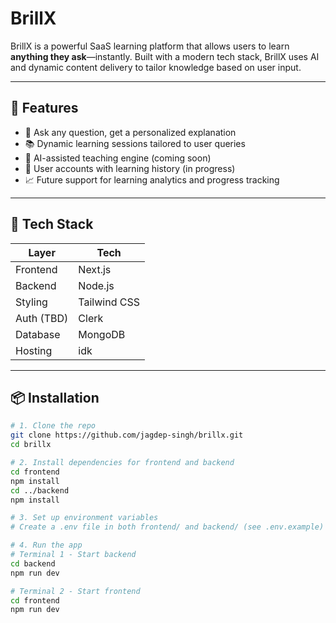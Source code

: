 # BrillX

BrillX is a powerful SaaS learning platform that allows users to learn **anything they ask**—instantly. Built with a modern tech stack, BrillX uses AI and dynamic content delivery to tailor knowledge based on user input.

---

## 🚀 Features

- 🔎 Ask any question, get a personalized explanation
- 📚 Dynamic learning sessions tailored to user queries
- 🧠 AI-assisted teaching engine (coming soon)
- 🧾 User accounts with learning history (in progress)
- 📈 Future support for learning analytics and progress tracking

---

## 🧰 Tech Stack

| Layer        | Tech          |
|--------------|---------------|
| Frontend     | Next.js       |
| Backend      | Node.js       |
| Styling      | Tailwind CSS |
| Auth (TBD)   |  Clerk |
| Database     |MongoDB  |
| Hosting      | idk |

---

## 📦 Installation

```bash
# 1. Clone the repo
git clone https://github.com/jagdep-singh/brillx.git
cd brillx

# 2. Install dependencies for frontend and backend
cd frontend
npm install
cd ../backend
npm install

# 3. Set up environment variables
# Create a .env file in both frontend/ and backend/ (see .env.example)

# 4. Run the app
# Terminal 1 - Start backend
cd backend
npm run dev

# Terminal 2 - Start frontend
cd frontend
npm run dev

